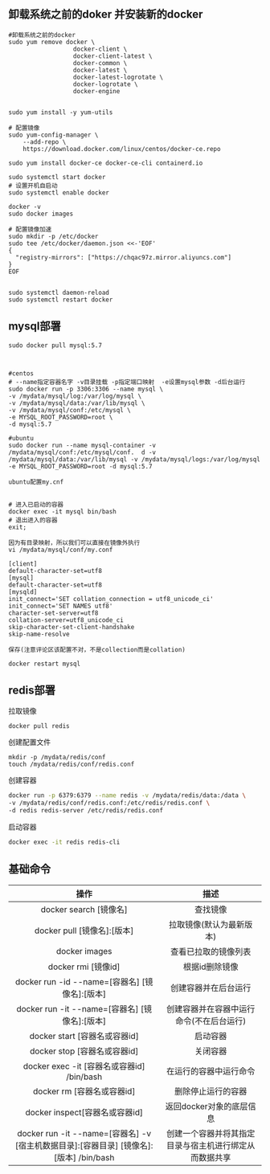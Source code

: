 ## 卸载系统之前的doker 并安装新的docker

```
#卸载系统之前的docker 
sudo yum remove docker \
                  docker-client \
                  docker-client-latest \
                  docker-common \
                  docker-latest \
                  docker-latest-logrotate \
                  docker-logrotate \
                  docker-engine
                  
                  
sudo yum install -y yum-utils

# 配置镜像
sudo yum-config-manager \
    --add-repo \
    https://download.docker.com/linux/centos/docker-ce.repo
    
sudo yum install docker-ce docker-ce-cli containerd.io

sudo systemctl start docker
# 设置开机自启动
sudo systemctl enable docker

docker -v
sudo docker images

# 配置镜像加速
sudo mkdir -p /etc/docker
sudo tee /etc/docker/daemon.json <<-'EOF'
{
  "registry-mirrors": ["https://chqac97z.mirror.aliyuncs.com"]
}
EOF


sudo systemctl daemon-reload
sudo systemctl restart docker
```

## mysql部署

```
sudo docker pull mysql:5.7



#centos
# --name指定容器名字 -v目录挂载 -p指定端口映射  -e设置mysql参数 -d后台运行
sudo docker run -p 3306:3306 --name mysql \
-v /mydata/mysql/log:/var/log/mysql \
-v /mydata/mysql/data:/var/lib/mysql \
-v /mydata/mysql/conf:/etc/mysql \
-e MYSQL_ROOT_PASSWORD=root \
-d mysql:5.7
	
#ubuntu	
sudo docker run --name mysql-container -v /mydata/mysql/conf:/etc/mysql/conf.  d -v /mydata/mysql/data:/var/lib/mysql -v /mydata/mysql/logs:/var/log/mysql -e MYSQL_ROOT_PASSWORD=root -d mysql:5.7	

ubuntu配置my.cnf
	
```

```
# 进入已启动的容器
docker exec -it mysql bin/bash
# 退出进入的容器
exit;

因为有目录映射，所以我们可以直接在镜像外执行
vi /mydata/mysql/conf/my.conf 

[client]
default-character-set=utf8
[mysql]
default-character-set=utf8
[mysqld]
init_connect='SET collation_connection = utf8_unicode_ci'
init_connect='SET NAMES utf8'
character-set-server=utf8
collation-server=utf8_unicode_ci
skip-character-set-client-handshake
skip-name-resolve

保存(注意评论区该配置不对，不是collection而是collation)

docker restart mysql

```

## redis部署

拉取镜像

```
docker pull redis
```

创建配置文件

```
mkdir -p /mydata/redis/conf
touch /mydata/redis/conf/redis.conf
```

创建容器

```bash
docker run -p 6379:6379 --name redis -v /mydata/redis/data:/data \
-v /mydata/redis/conf/redis.conf:/etc/redis/redis.conf \
-d redis redis-server /etc/redis/redis.conf
```

启动容器

```bash
docker exec -it redis redis-cli
```









## 基础命令

|                             操作                             |                          描述                          |
| :----------------------------------------------------------: | :----------------------------------------------------: |
|                    docker search [镜像名]                    |                        查找镜像                        |
|                 docker pull [镜像名]:[版本]                  |                拉取镜像(默认为最新版本)                |
|                        docker images                         |                  查看已拉取的镜像列表                  |
|                     docker rmi [镜像id]                      |                     根据id删除镜像                     |
|        docker run -id --name=[容器名] [镜像名]:[版本]        |                  创建容器并在后台运行                  |
|        docker run -it --name=[容器名] [镜像名]:[版本]        |        创建容器并在容器中运行命令(不在后台运行)        |
|                docker start [容器名或容器id]                 |                        启动容器                        |
|                 docker stop [容器名或容器id]                 |                        关闭容器                        |
|          docker exec -it [容器名或容器id] /bin/bash          |                 在运行的容器中运行命令                 |
|                 docker rm  [容器名或容器id]                  |                   删除停止运行的容器                   |
|                docker inspect[容器名或容器id]                |                返回docker对象的底层信息                |
| docker run -it --name=[容器名] -v [宿主机数据目录]:[容器目录] [镜像名]:[版本] /bin/bash | 创建一个容器并将其指定目录与宿主机进行绑定从而数据共享 |







